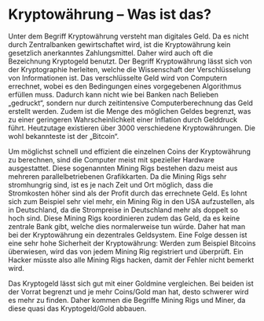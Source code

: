 # Kryptowährung – Was ist das?

Unter dem Begriff Kryptowährung versteht man digitales Geld. Da es nicht durch Zentralbanken gewirtschaftet wird, ist die Kryptowährung 
kein gesetzlich anerkanntes Zahlungsmittel. Daher wird auch oft die Bezeichnung Kryptogeld benutzt. Der Begriff Kryptowährung lässt sich 
von der Kryptographie herleiten, welche die Wissenschaft der Verschlüsselung von Informationen ist. Das verschlüsselte Geld wird von 
Computern errechnet, wobei es den Bedingungen eines vorgegebenen Algorithmus erfüllen muss. Dadurch kann nicht wie bei Banken nach 
Belieben „gedruckt“, sondern nur durch zeitintensive Computerberechnung das Geld erstellt werden. Zudem ist die Menge des möglichen Geldes 
begrenzt, was zu einer geringeren Wahrscheinlichkeit einer Inflation durch Gelddruck führt. Heutzutage existieren über 3000 verschiedene 
Kryptowährungen. Die wohl bekannteste ist der „Bitcoin“.

Um möglichst schnell und effizient die einzelnen Coins der Kryptowährung zu berechnen, sind die Computer meist mit spezieller Hardware 
ausgestattet.  Diese sogenannten Mining Rigs bestehen dazu meist aus mehreren parallelbetriebenen Grafikkarten. Da die Mining Rigs sehr 
stromhungrig sind, ist es je nach Zeit und Ort möglich, dass die Stromkosten höher sind als der Profit durch das errechnete Geld. Es 
lohnt sich zum Beispiel sehr viel mehr, ein Mining Rig in den USA aufzustellen, als in Deutschland, da die Strompreise in Deutschland mehr 
als doppelt so hoch sind. Diese Mining Rigs koordinieren zudem das Geld, da es keine zentrale Bank gibt, welche dies normalerweise tun 
würde. Daher hat man bei der Kryptowährung ein dezentrales Geldsystem. Eine Folge dessen ist eine sehr hohe Sicherheit der Kryptowährung: 
Werden zum Beispiel Bitcoins überwiesen, wird das von jedem Mining Rig registriert und überprüft. Ein Hacker müsste also alle Mining 
Rigs hacken, damit der Fehler nicht bemerkt wird.

Das Kryptogeld lässt sich gut mit einer Goldmine vergleichen. Bei beiden ist der Vorrat begrenzt und je mehr Coins/Gold man hat, desto 
schwerer wird es mehr zu finden. Daher kommen die Begriffe Mining Rigs und Miner, da diese quasi das Kryptogeld/Gold abbauen.
